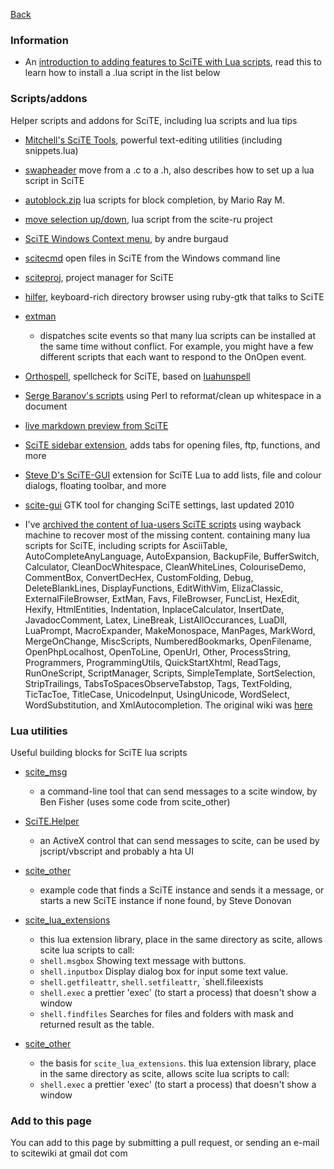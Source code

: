 [Back](../README.md)

### Information

* An [introduction to adding features to SciTE with Lua scripts](./files/helpers/using_lua_with_scite.md), read this to learn how to install a .lua script in the list below

### Scripts/addons

Helper scripts and addons for SciTE, including lua scripts and lua tips

* [Mitchell's SciTE Tools](https://github.com/btakita/scite-tools), powerful text-editing utilities (including snippets.lua)

* [swapheader](https://raw.githubusercontent.com/downpoured/scite-files/master/files/files/helpers/swapheader/swapheader.html) move from a .c to a .h, also describes how to set up a lua script in SciTE

* [autoblock.zip](https://raw.githubusercontent.com/downpoured/scite-files/master/files/files/helpers/autoblock.zip) lua scripts for block completion, by Mario Ray M.

* [move selection up/down](https://raw.githubusercontent.com/downpoured/scite-files/master/files/files/helpers/move_or_copy_selection_up_or_down.lua), lua script from the scite-ru project

* [SciTE Windows Context menu](https://github.com/andreburgaud/wscitecm), by andre burgaud

* [scitecmd](http://www.frykholm.se/scitecmd.html) open files in SciTE from the Windows command line

* [sciteproj](https://savannah.nongnu.org/projects/sciteproj/), project manager for SciTE 

* [hilfer](https://rubygems.org/gems/hilfer/), keyboard-rich directory browser using ruby-gtk that talks to SciTE

* [extman](https://raw.githubusercontent.com/downpoured/scite-files/master/files/files/helpers/extman.zip) 

    * dispatches scite events so that many lua scripts can be installed at the same time without conflict. For example, you might have a few different scripts that each want to respond to the OnOpen event.

* [Orthospell](http://tools.diorama.ch/orthospell.html), spellcheck for SciTE, based on [luahunspell](https://code.google.com/p/luahunspell/)

* [Serge Baranov's scripts](https://raw.githubusercontent.com/downpoured/scite-files/master/files/files/helpers/perlformatters.txt) using Perl to reformat/clean up whitespace in a document

* [live markdown preview from SciTE](https://raw.githubusercontent.com/downpoured/scite-files/master/files/files/helpers/markdown.txt)

* [SciTE sidebar extension](http://valentin.dasdeck.com/projects/scite_sidebar/), adds tabs for opening files, ftp, functions, and more

* [Steve D's SciTE-GUI](https://groups.google.com/forum/#!topic/scite-interest/yZubpejP-bM) extension for SciTE Lua to add lists, file and colour dialogs, floating toolbar, and more

* [scite-gui](https://github.com/frank-w/scite-gui) GTK tool for changing SciTE settings, last updated 2010

* I've [archived the content of lua-users SciTE scripts](https://raw.githubusercontent.com/downpoured/scite-files/master/files/files/helpers/lua-users-scite-scripts.zip) using wayback machine to recover most of the missing content. containing many lua scripts for SciTE, including scripts for AsciiTable, AutoCompleteAnyLanguage, AutoExpansion, BackupFile, BufferSwitch, Calculator, CleanDocWhitespace, CleanWhiteLines, ColouriseDemo, CommentBox, ConvertDecHex, CustomFolding, Debug, DeleteBlankLines, DisplayFunctions, EditWithVim, ElizaClassic, ExternalFileBrowser, ExtMan, Favs, FileBrowser, FuncList, HexEdit, Hexify, HtmlEntities, Indentation, InplaceCalculator, InsertDate, JavadocComment, Latex, LineBreak, ListAllOccurances, LuaDll, LuaPrompt, MacroExpander, MakeMonospace, ManPages, MarkWord, MergeOnChange, MiscScripts, NumberedBookmarks, OpenFilename, OpenPhpLocalhost, OpenToLine, OpenUrl, Other, ProcessString, Programmers, ProgrammingUtils, QuickStartXhtml, ReadTags, RunOneScript, ScriptManager, Scripts, SimpleTemplate, SortSelection, StripTrailings, TabsToSpacesObserveTabstop, Tags, TextFolding, TicTacToe, TitleCase, UnicodeInput, UsingUnicode, WordSelect, WordSubstitution, and XmlAutocompletion. The original wiki was [here](http://lua-users.org/wiki/SciteScripts)



### Lua utilities

Useful building blocks for SciTE lua scripts

* [scite_msg](https://raw.githubusercontent.com/downpoured/scite-files/master/files/files/helpers/scite_msg.zip) 

    * a command-line tool that can send messages to a scite window, by Ben Fisher (uses some code from scite_other)

* [SciTE.Helper](https://raw.githubusercontent.com/downpoured/scite-files/master/files/files/helpers/SciTE.Helper.zip) 

    * an ActiveX control that can send messages to scite, can be used by jscript/vbscript and probably a hta UI

* [scite_other](https://raw.githubusercontent.com/downpoured/scite-files/master/files/files/helpers/scite_other.zip) 

   * example code that finds a SciTE instance and sends it a message, or starts a new SciTE instance if none found, by Steve Donovan
   
* [scite_lua_extensions](https://raw.githubusercontent.com/downpoured/scite-files/master/files/files/helpers/scite_lua_extensions.zip)

    * this lua extension library, place in the same directory as scite, allows scite lua scripts to call:
    * `shell.msgbox` Showing text message with buttons.
    * `shell.inputbox` Display dialog box for input some text value.
    * `shell.getfileattr`, `shell.setfileattr`, `shell.fileexists
    * `shell.exec` a prettier 'exec' (to start a process) that doesn't show a window
    * `shell.findfiles` Searches for files and folders with mask and returned result as the table.

* [scite_other](https://raw.githubusercontent.com/downpoured/scite-files/master/files/files/helpers/scite_lua_startprocess.zip) 

    * the basis for `scite_lua_extensions`. this lua extension library, place in the same directory as scite, allows scite lua scripts to call:
    * `shell.exec` a prettier 'exec' (to start a process) that doesn't show a window

### Add to this page

You can add to this page by submitting a pull request, or sending an e-mail to scitewiki at gmail dot com






